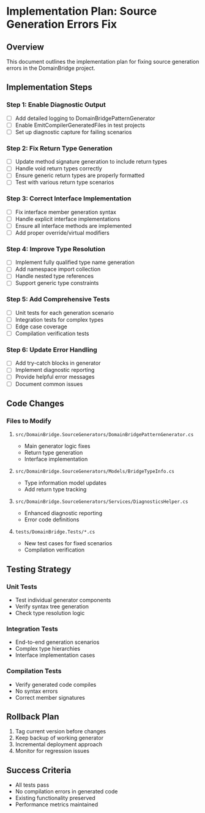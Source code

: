 # Implementation Plan: Source Generation Errors Fix

## Overview
This document outlines the implementation plan for fixing source generation errors in the DomainBridge project.

## Implementation Steps

### Step 1: Enable Diagnostic Output
- [ ] Add detailed logging to DomainBridgePatternGenerator
- [ ] Enable EmitCompilerGeneratedFiles in test projects
- [ ] Set up diagnostic capture for failing scenarios

### Step 2: Fix Return Type Generation
- [ ] Update method signature generation to include return types
- [ ] Handle void return types correctly
- [ ] Ensure generic return types are properly formatted
- [ ] Test with various return type scenarios

### Step 3: Correct Interface Implementation
- [ ] Fix interface member generation syntax
- [ ] Handle explicit interface implementations
- [ ] Ensure all interface methods are implemented
- [ ] Add proper override/virtual modifiers

### Step 4: Improve Type Resolution
- [ ] Implement fully qualified type name generation
- [ ] Add namespace import collection
- [ ] Handle nested type references
- [ ] Support generic type constraints

### Step 5: Add Comprehensive Tests
- [ ] Unit tests for each generation scenario
- [ ] Integration tests for complex types
- [ ] Edge case coverage
- [ ] Compilation verification tests

### Step 6: Update Error Handling
- [ ] Add try-catch blocks in generator
- [ ] Implement diagnostic reporting
- [ ] Provide helpful error messages
- [ ] Document common issues

## Code Changes

### Files to Modify
1. `src/DomainBridge.SourceGenerators/DomainBridgePatternGenerator.cs`
   - Main generator logic fixes
   - Return type generation
   - Interface implementation

2. `src/DomainBridge.SourceGenerators/Models/BridgeTypeInfo.cs`
   - Type information model updates
   - Add return type tracking

3. `src/DomainBridge.SourceGenerators/Services/DiagnosticsHelper.cs`
   - Enhanced diagnostic reporting
   - Error code definitions

4. `tests/DomainBridge.Tests/*.cs`
   - New test cases for fixed scenarios
   - Compilation verification

## Testing Strategy

### Unit Tests
- Test individual generator components
- Verify syntax tree generation
- Check type resolution logic

### Integration Tests
- End-to-end generation scenarios
- Complex type hierarchies
- Interface implementation cases

### Compilation Tests
- Verify generated code compiles
- No syntax errors
- Correct member signatures

## Rollback Plan
1. Tag current version before changes
2. Keep backup of working generator
3. Incremental deployment approach
4. Monitor for regression issues

## Success Criteria
- All tests pass
- No compilation errors in generated code
- Existing functionality preserved
- Performance metrics maintained